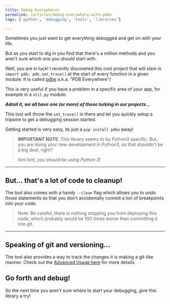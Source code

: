 ```yaml
---
title: Debug Everywhere!
permalink: /articles/debug-everywhere-with-pdbe
tags: ['python', 'debugging', 'tools', 'libraries']

---
```

Sometimes you just want to get everything debugged and get on with your life.

But as you start to dig in you find that there's a million methods and you aren't sure which one you should start with.

Well, you are in luck! I recently discovered this cool project that will slam in `import pdb; pdb.set_trace()` at the start of every function in a given module. It is called [pdbe](https://github.com/dmytrostriletskyi/pdbe) a.k.a. "PDB Everywhere"/

This is very useful if you have a problem in a specific area of your app, for example in a `util.py` module.

**_Admit it, we all have one (or more) of those lurking in our projects..._**

This tool will throw the `set_trace()` in there and let you quickly setup a tripwire to get a debugging session started. 

Getting started is very easy, its just a `pip install pdbe` away!

> **IMPORTANT NOTE**: This library seems to by Python3 specific. But, you are doing your new development in Python3, so that shouldn't be a big deal, right? 
>  
>  _hint hint, you should be using Python 3!_


---
## But... that's a lot of code to cleanup!
The tool also comes with a handy `--clean` flag which allows you to undo those statements so that you don't accidentally commit a ton of breakpoints into your code.
> Note: Be careful, there is nothing stopping you from deploying this code, which probably would be 100 times worse than committing it into git.

---
## Speaking of git and versioning...
The tool also provides a way to track the changes it is making a git-like manner. Check out the [Advanced Usage here](https://github.com/dmytrostriletskyi/pdbe#advanced-usage) for more details.

## Go forth and debug!
So the next time you aren't sure where to start your debugging, give this library a try!

